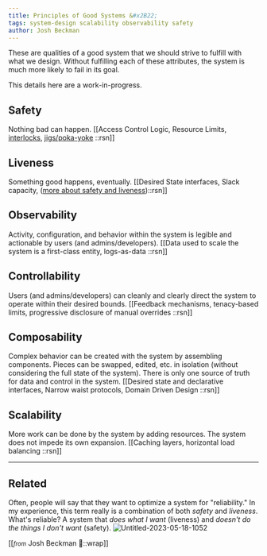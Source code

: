```yaml
---
title: Principles of Good Systems &#x2B22;
tags: system-design scalability observability safety
author: Josh Beckman
---
```


These are qualities of a good system that we should strive to fulfill with what we design. Without fulfilling each of these attributes, the system is much more likely to fail in its goal.

This details here are a work-in-progress.

## Safety

Nothing bad can happen.
[[Access Control Logic, Resource Limits, [interlocks](https://notes.joshbeckman.org/notes/487349097), [jigs/poka-yoke](https://notes.joshbeckman.org/notes/487680878) ::rsn]]

## Liveness

Something good happens, eventually.
[[Desired State interfaces, Slack capacity, ([more about safety and liveness](https://en.m.wikipedia.org/wiki/Safety_and_liveness_properties))::rsn]]

## Observability

Activity, configuration, and behavior within the system is legible and actionable by users (and admins/developers).
[[Data used to scale the system is a first-class entity, logs-as-data ::rsn]]

## Controllability

Users (and admins/developers) can cleanly and clearly direct the system to operate within their desired bounds.
[[Feedback mechanisms, tenacy-based limits, progressive disclosure of manual overrides ::rsn]]

## Composability

Complex behavior can be created with the system by assembling components.
Pieces can be swapped, edited, etc. in isolation (without considering the full state of the system).
There is only one source of truth for data and control in the system.
[[Desired state and declarative interfaces, Narrow waist protocols, Domain Driven Design ::rsn]]

## Scalability

More work can be done by the system by adding resources.
The system does not impede its own expansion.
[[Caching layers, horizontal load balancing ::rsn]]

---

## Related

Often, people will say that they want to optimize a system for "reliability."
In my experience, this term really is a combination of both _safety_ and _liveness_.
What's reliable?
A system that _does what I want_ (liveness) and _doesn't do the things I don't want_ (safety).
![Untitled-2023-05-18-1052](https://github.com/joshbeckman/notes/assets/2358584/aaf8ec03-e4ee-4e3c-9a11-ecbb7d654911)

[[<em><small>from</small></em> Josh Beckman 📝::wrap]]
